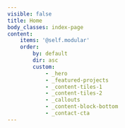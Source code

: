 ```yaml
---
visible: false
title: Home
body_classes: index-page
content:
    items: '@self.modular'
    order:
        by: default
        dir: asc
        custom:
            - _hero
            - _featured-projects
            - _content-tiles-1
            - _content-tiles-2
            - _callouts
            - _content-block-bottom
            - _contact-cta
---
```


